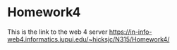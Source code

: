 # Homework4

This is the link to the web 4 server
https://in-info-web4.informatics.iupui.edu/~hicksjc/N315/Homework4/

